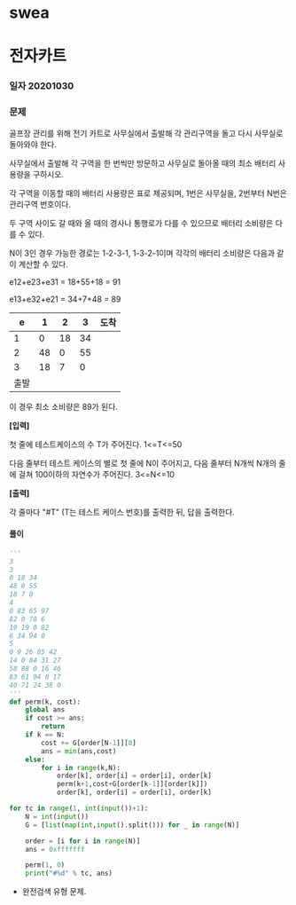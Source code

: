 # swea

# 전자카트

### 일자 20201030

### 문제

골프장 관리를 위해 전기 카트로 사무실에서 출발해 각 관리구역을 돌고 다시 사무실로 돌아와야 한다.

사무실에서 출발해 각 구역을 한 번씩만 방문하고 사무실로 돌아올 때의 최소 배터리 사용량을 구하시오.

각 구역을 이동할 때의 배터리 사용량은 표로 제공되며, 1번은 사무실을, 2번부터 N번은 관리구역 번호이다.

두 구역 사이도 갈 때와 올 때의 경사나 통행로가 다를 수 있으므로 배터리 소비량은 다를 수 있다.

N이 3인 경우 가능한 경로는 1-2-3-1, 1-3-2-1이며 각각의 배터리 소비량은 다음과 같이 계산할 수 있다.

e12+e23+e31 = 18+55+18 = 91

e13+e32+e21 = 34+7+48 = 89

 

| e    | 1    | 2    | 3    | 도착 |
| ---- | ---- | ---- | ---- | ---- |
| 1    | 0    | 18   | 34   |      |
| 2    | 48   | 0    | 55   |      |
| 3    | 18   | 7    | 0    |      |
| 출발 |      |      |      |      |


이 경우 최소 소비량은 89가 된다.


**[입력]**

첫 줄에 테스트케이스의 수 T가 주어진다. 1<=T<=50

다음 줄부터 테스트 케이스의 별로 첫 줄에 N이 주어지고, 다음 줄부터 N개씩 N개의 줄에 걸쳐 100이하의 자연수가 주어진다. 3<=N<=10

**[출력]**

각 줄마다 "#T" (T는 테스트 케이스 번호)를 출력한 뒤, 답을 출력한다.

#### 풀이

```python
'''
3
3
0 18 34
48 0 55
18 7 0
4
0 83 65 97
82 0 78 6
19 19 0 82
6 34 94 0
5
0 9 26 85 42
14 0 84 31 27
58 88 0 16 46
83 61 94 0 17
40 71 24 38 0
'''
def perm(k, cost):
    global ans
    if cost >= ans:
        return
    if k == N:
        cost += G[order[N-1]][0]
        ans = min(ans,cost)
    else:
        for i in range(k,N):
            order[k], order[i] = order[i], order[k]
            perm(k+1,cost+G[order[k-1]][order[k]])
            order[k], order[i] = order[i], order[k]

for tc in range(1, int(input())+1):
    N = int(input())
    G = [list(map(int,input().split())) for _ in range(N)]

    order = [i for i in range(N)]
    ans = 0xfffffff

    perm(1, 0)
    print("#%d" % tc, ans)
```

- 완전검색 유형 문제.